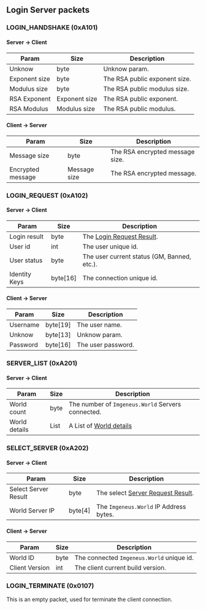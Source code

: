 ## Login Server packets

### LOGIN_HANDSHAKE (0xA101)

#### Server -> Client

| Param | Size | Description |
| ----------- | ------------ | ----------- |
| Unknow | byte | Unknow param. |
| Exponent size | byte | The RSA public exponent size. |
| Modulus size | byte | The RSA public modulus size. |
| RSA Exponent | Exponent size | The RSA public exponent. |
| RSA Modulus | Modulus size | The RSA public modulus. |

#### Client -> Server

| Param | Size | Description |
| ----------- | ------------ | ----------- |
| Message size | byte | The RSA encrypted message size. |
| Encrypted message | Message size | The RSA encrypted message. |

### LOGIN_REQUEST (0xA102)

#### Server -> Client

| Param | Size | Description |
| ----------- | ------------ | ----------- |
| Login result | byte | The [Login Request Result](https://github.com/KSExtrez/Imgeneus/blob/master/docs/structures/LOGIN.md#login-result). |
| User id | int | The user unique id. |
| User status | byte | The user current status (GM, Banned, etc.). |
| Identity Keys | byte[16] | The connection unique id. |

#### Client -> Server

| Param | Size | Description |
| ----------- | ------------ | ----------- |
| Username | byte[19] | The user name. |
| Unknow | byte[13] | Unknow param. |
| Password | byte[16] | The user password. |

### SERVER_LIST (0xA201)

#### Server -> Client

| Param | Size | Description |
| ----------- | ------------ | ----------- |
| World count | byte | The number of `Imgeneus.World` Servers connected. |
| World details | List<WorldDetails> | A List of [World details](https://github.com/KSExtrez/Imgeneus/blob/master/docs/structures/LOGIN.md#world-details)  |


### SELECT_SERVER (0xA202)

#### Server -> Client

| Param | Size | Description |
| ----------- | ------------ | ----------- |
| Select Server Result | byte | The select [Server Request Result](https://github.com/KSExtrez/Imgeneus/blob/master/docs/structures/LOGIN.md#selec-server-result). |
| World Server IP | byte[4] | The `Imgeneus.World` IP Address bytes. |

#### Client -> Server

| Param | Size | Description |
| ----------- | ------------ | ----------- |
| World ID | byte | The connected `Imgeneus.World` unique id. |
| Client Version | int | The client current build version. |

### LOGIN_TERMINATE (0x0107)

This is an empty packet, used for terminate the client connection.
